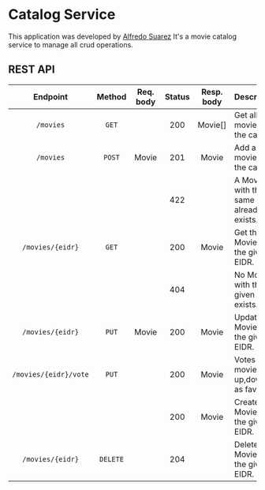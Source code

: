 # Catalog Service

This application was developed by [Alfredo Suarez](https://github.com/sibokdev)
It's a movie catalog service to manage all crud operations.

## REST API

|       Endpoint	       |  Method  | Req. body | Status | Resp. body | Description    		   	                      |
|:---------------------:|:--------:|:---------:|:------:|:----------:|:-------------------------------------------|
|       `/movies`       |  `GET`   |           |  200   |  Movie[]   | Get all the movies in the catalog.         |
|       `/movies`       |  `POST`  |   Movie   |  201   |   Movie    | Add a new movie to the catalog.            |
|                       |          |           |  422   |            | A Movie with the same EIDR already exists. |
|   `/movies/{eidr}`    |  `GET`   |           |  200   |   Movie    | Get the Movie with the given EIDR.         |
|                       |          |           |  404   |            | No Movie with the given EIDR exists.       |
|   `/movies/{eidr}`    |  `PUT`   |   Movie   |  200   |   Movie    | Update the Movie with the given EIDR.      |
| `/movies/{eidr}/vote` |  `PUT`   |           |  200   |   Movie    | Votes a movie up,down or as favorite.      |
|                       |          |           |  200   |   Movie    | Create a Movie with the given EIDR.        |
|   `/movies/{eidr}`    | `DELETE` |           |  204   |            | Delete the Movie with the given EIDR.      |